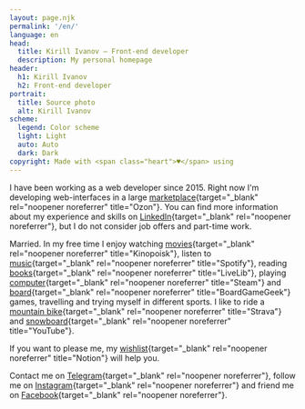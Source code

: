 ```yaml
---
layout: page.njk
permalink: '/en/'
language: en
head:
  title: Kirill Ivanov – Front-end developer
  description: My personal homepage
header:
  h1: Kirill Ivanov
  h2: Front-end developer
portrait:
  title: Source photo
  alt: Kirill Ivanov
scheme:
  legend: Color scheme
  light: Light
  auto: Auto
  dark: Dark
copyright: Made with <span class="heart">♥</span> using
---
```


I have been working as a web developer since 2015. Right now I'm developing web-interfaces in a large [marketplace](https://www.ozon.ru){target="\_blank" rel="noopener noreferrer" title="Ozon"}.
You can find more information about my experience and skills on [LinkedIn](https://www.linkedin.com/in/kirillunlimited){target="\_blank" rel="noopener noreferrer"}, but I do not consider job offers and part-time work.

Married. In my free time I enjoy watching [movies](https://www.kinopoisk.ru/user/14006777){target="\_blank" rel="noopener noreferrer" title="Kinopoisk"}, listen to [music](https://open.spotify.com/user/31woa7anrwoyjfdww63esvvdxk6u){target="\_blank" rel="noopener noreferrer" title="Spotify"}, reading [books](https://www.livelib.ru/reader/kirillunlimited){target="\_blank" rel="noopener noreferrer" title="LiveLib"}, playing [computer](https://steamcommunity.com/id/kirillunlimited/){target="\_blank" rel="noopener noreferrer" title="Steam"} and [board](https://www.boardgamegeek.com/user/kirillunlimited){target="\_blank" rel="noopener noreferrer" title="BoardGameGeek"} games, travelling and trying myself in different sports. I like to ride a [mountain&nbsp;bike](https://www.strava.com/athletes/38933609){target="\_blank" rel="noopener noreferrer" title="Strava"} and [snowboard](https://www.youtube.com/watch?v=iE2OXBkd1W0){target="\_blank" rel="noopener noreferrer" title="YouTube"}.

If you want to please me, my [wishlist](https://www.notion.so/f30e496a3fc040da8d88b7971cc3a57a){target="\_blank" rel="noopener noreferrer" title="Notion"} will help you.

Contact me on [Telegram](https://t.me/kirillunlimited){target="\_blank" rel="noopener noreferrer"}, follow me on [Instagram](https://www.instagram.com/kirillunlimited/){target="\_blank" rel="noopener noreferrer"} and friend me on [Facebook](https://www.facebook.com/kirillunlimited){target="\_blank" rel="noopener noreferrer"}.
